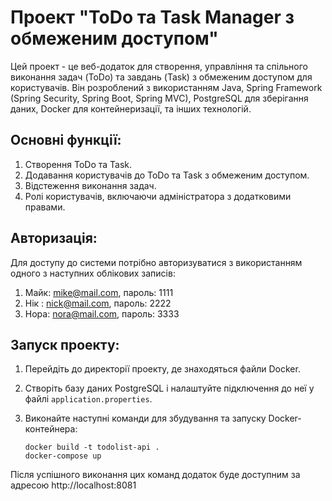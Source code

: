 # Проект "ToDo та Task Manager з обмеженим доступом"

Цей проект - це веб-додаток для створення, управління та спільного виконання задач (ToDo) та завдань (Task) з обмеженим доступом для користувачів. Він розроблений з використанням Java, Spring Framework (Spring Security, Spring Boot, Spring MVC), PostgreSQL для зберігання даних, Docker для контейнеризації, та інших технологій.

## Основні функції:

1. Створення ToDo та Task.
2. Додавання користувачів до ToDo та Task з обмеженим доступом.
3. Відстеження виконання задач.
4. Ролі користувачів, включаючи адміністратора з додатковими правами.

## Авторизація:

Для доступу до системи потрібно авторизуватися з використанням одного з наступних облікових записів:

1. Майк: mike@mail.com, пароль: 1111
2. Нік : nick@mail.com, пароль: 2222
3. Нора: nora@mail.com, пароль: 3333

## Запуск проекту:

1. Перейдіть до директорії проекту, де знаходяться файли Docker.
2. Створіть базу даних PostgreSQL і налаштуйте підключення до неї у файлі `application.properties`.
3. Виконайте наступні команди для збудування та запуску Docker-контейнера:

   ```shell
   docker build -t todolist-api .
   docker-compose up

Після успішного виконання цих команд додаток буде доступним за адресою http://localhost:8081
